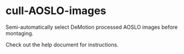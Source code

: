 # cull-AOSLO-images
Semi-automatically select DeMotion processed AOSLO images before montaging.

Check out the help document for instructions.
